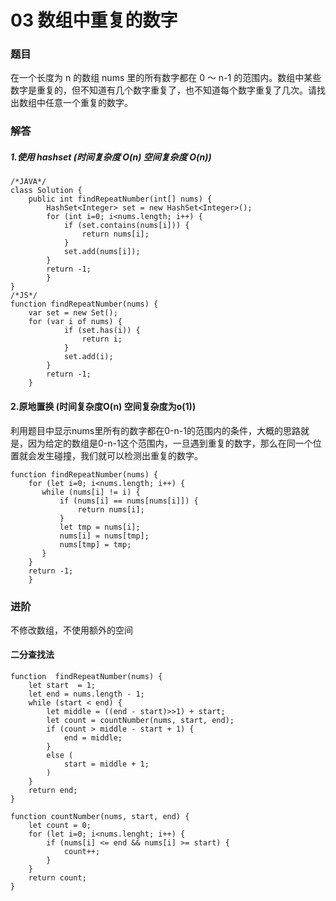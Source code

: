 # 03 数组中重复的数字

### 题目

在一个长度为 n 的数组 nums 里的所有数字都在 0 ～ n-1 的范围内。数组中某些数字是重复的，但不知道有几个数字重复了，也不知道每个数字重复了几次。请找出数组中任意一个重复的数字。

### 解答

##### 1.使用 hashset (时间复杂度 O(n) 空间复杂度 O(n))

```
/*JAVA*/
class Solution {
    public int findRepeatNumber(int[] nums) {
        HashSet<Integer> set = new HashSet<Integer>();
        for (int i=0; i<nums.length; i++) {
            if (set.contains(nums[i])) {
                return nums[i];
            }
            set.add(nums[i]);
        }
        return -1;
        }
}
/*JS*/
function findRepeatNumber(nums) {
    var set = new Set();
    for (var i of nums) {
            if (set.has(i)) {
                return i;
            }
            set.add(i);
        }
        return -1;
    }
```
#### 2.原地置换 (时间复杂度O(n) 空间复杂度为o(1))

利用题目中显示nums里所有的数字都在0-n-1的范围内的条件，大概的思路就是，因为给定的数组是0-n-1这个范围内，一旦遇到重复的数字，那么在同一个位置就会发生碰撞，我们就可以检测出重复的数字。

```
function findRepeatNumber(nums) {
    for (let i=0; i<nums.length; i++) {
       while (nums[i] != i) {
           if (nums[i] == nums[nums[i]]) {
               return nums[i];
           }
           let tmp = nums[i];
           nums[i] = nums[tmp];
           nums[tmp] = tmp;
       }
    }
    return -1;
    }
```

### 进阶
不修改数组，不使用额外的空间

#### 二分查找法

```
function  findRepeatNumber(nums) {
    let start  = 1;
    let end = nums.length - 1;
    while (start < end) {
        let middle = ((end - start)>>1) + start;
        let count = countNumber(nums, start, end);
        if (count > middle - start + 1) {
            end = middle;
        }
        else (
            start = middle + 1;
        )
    }
    return end;
}

function countNumber(nums, start, end) {
    let count = 0;
    for (let i=0; i<nums.lenght; i++) {
        if (nums[i] <= end && nums[i] >= start) {
            count++;
        }
    }
    return count;
}
```

